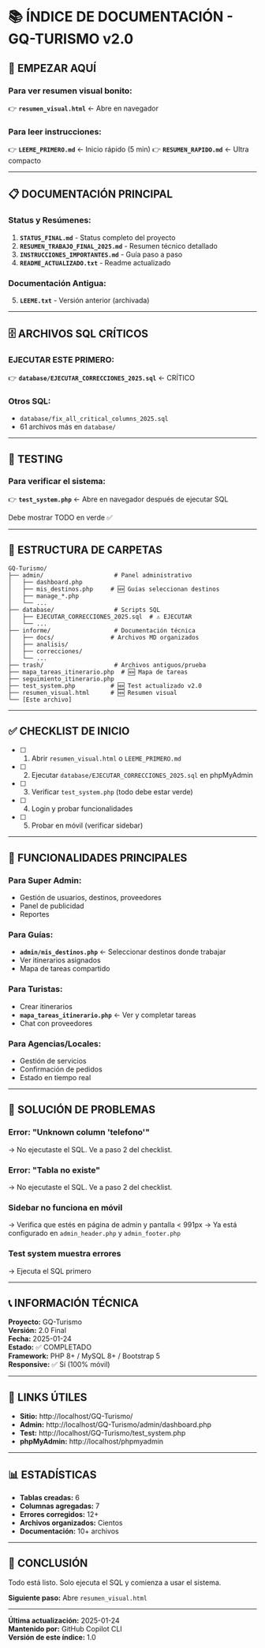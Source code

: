 # 📚 ÍNDICE DE DOCUMENTACIÓN - GQ-TURISMO v2.0

## 🚀 EMPEZAR AQUÍ

### Para ver resumen visual bonito:
👉 **`resumen_visual.html`** ← Abre en navegador

### Para leer instrucciones:
👉 **`LEEME_PRIMERO.md`** ← Inicio rápido (5 min)
👉 **`RESUMEN_RAPIDO.md`** ← Ultra compacto

---

## 📋 DOCUMENTACIÓN PRINCIPAL

### Status y Resúmenes:
1. **`STATUS_FINAL.md`** - Status completo del proyecto
2. **`RESUMEN_TRABAJO_FINAL_2025.md`** - Resumen técnico detallado
3. **`INSTRUCCIONES_IMPORTANTES.md`** - Guía paso a paso
4. **`README_ACTUALIZADO.txt`** - Readme actualizado

### Documentación Antigua:
5. **`LEEME.txt`** - Versión anterior (archivada)

---

## 🗄️ ARCHIVOS SQL CRÍTICOS

### **EJECUTAR ESTE PRIMERO:**
👉 **`database/EJECUTAR_CORRECCIONES_2025.sql`** ← CRÍTICO

### Otros SQL:
- `database/fix_all_critical_columns_2025.sql`
- 61 archivos más en `database/`

---

## 📱 TESTING

### Para verificar el sistema:
👉 **`test_system.php`** ← Abre en navegador después de ejecutar SQL

Debe mostrar TODO en verde ✅

---

## 📂 ESTRUCTURA DE CARPETAS

```
GQ-Turismo/
├── admin/                    # Panel administrativo
│   ├── dashboard.php
│   ├── mis_destinos.php     # 🆕 Guías seleccionan destinos
│   ├── manage_*.php
│   └── ...
├── database/                 # Scripts SQL
│   ├── EJECUTAR_CORRECCIONES_2025.sql  # ⚠️ EJECUTAR
│   └── ...
├── informe/                  # Documentación técnica
│   ├── docs/                # Archivos MD organizados
│   ├── analisis/
│   ├── correcciones/
│   └── ...
├── trash/                    # Archivos antiguos/prueba
├── mapa_tareas_itinerario.php  # 🆕 Mapa de tareas
├── seguimiento_itinerario.php
├── test_system.php          # 🆕 Test actualizado v2.0
├── resumen_visual.html      # 🆕 Resumen visual
└── [Este archivo]
```

---

## ✅ CHECKLIST DE INICIO

- [ ] 1. Abrir `resumen_visual.html` o `LEEME_PRIMERO.md`
- [ ] 2. Ejecutar `database/EJECUTAR_CORRECCIONES_2025.sql` en phpMyAdmin
- [ ] 3. Verificar `test_system.php` (todo debe estar verde)
- [ ] 4. Login y probar funcionalidades
- [ ] 5. Probar en móvil (verificar sidebar)

---

## 🎯 FUNCIONALIDADES PRINCIPALES

### Para Super Admin:
- Gestión de usuarios, destinos, proveedores
- Panel de publicidad
- Reportes

### Para Guías:
- **`admin/mis_destinos.php`** ← Seleccionar destinos donde trabajar
- Ver itinerarios asignados
- Mapa de tareas compartido

### Para Turistas:
- Crear itinerarios
- **`mapa_tareas_itinerario.php`** ← Ver y completar tareas
- Chat con proveedores

### Para Agencias/Locales:
- Gestión de servicios
- Confirmación de pedidos
- Estado en tiempo real

---

## 🐛 SOLUCIÓN DE PROBLEMAS

### Error: "Unknown column 'telefono'"
→ No ejecutaste el SQL. Ve a paso 2 del checklist.

### Error: "Tabla no existe"
→ No ejecutaste el SQL. Ve a paso 2 del checklist.

### Sidebar no funciona en móvil
→ Verifica que estés en página de admin y pantalla < 991px
→ Ya está configurado en `admin_header.php` y `admin_footer.php`

### Test system muestra errores
→ Ejecuta el SQL primero

---

## 📞 INFORMACIÓN TÉCNICA

**Proyecto:** GQ-Turismo  
**Versión:** 2.0 Final  
**Fecha:** 2025-01-24  
**Estado:** ✅ COMPLETADO  
**Framework:** PHP 8+ / MySQL 8+ / Bootstrap 5  
**Responsive:** ✅ Sí (100% móvil)  

---

## 🔗 LINKS ÚTILES

- **Sitio:** http://localhost/GQ-Turismo/
- **Admin:** http://localhost/GQ-Turismo/admin/dashboard.php
- **Test:** http://localhost/GQ-Turismo/test_system.php
- **phpMyAdmin:** http://localhost/phpmyadmin

---

## 📊 ESTADÍSTICAS

- **Tablas creadas:** 6
- **Columnas agregadas:** 7
- **Errores corregidos:** 12+
- **Archivos organizados:** Cientos
- **Documentación:** 10+ archivos

---

## 🎉 CONCLUSIÓN

Todo está listo. Solo ejecuta el SQL y comienza a usar el sistema.

**Siguiente paso:** Abre `resumen_visual.html` 

---

**Última actualización:** 2025-01-24  
**Mantenido por:** GitHub Copilot CLI  
**Versión de este índice:** 1.0
